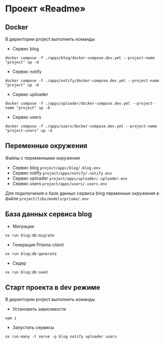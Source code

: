 # Проект «Readme»

## Docker

В директории project выполнить команды
- Сервис blog 
```
docker compose -f ./apps/blog/docker-compose.dev.yml --project-name "project" up -d
```

- Сервис notify 
```  
docker compose -f ./apps/notify/docker-compose.dev.yml --project-name "project" up -d
```

- Сервис uploader 
```
docker compose -f ./apps/uploader/docker-compose.dev.yml --project-name "project" up -d
```

- Сервис users 
```
docker compose -f ./apps/users/docker-compose.dev.yml --project-name "project-users" up -d
```

## Переменные окружения

Файлы с переменными окружения
- Сервис blog `project/apps/blog/.blog.env`
- Сервис notify `project/apps/notify/.notify.env`
- Сервис uploader `project/apps/uploader/.uploader.env`
- Сервис users `project/apps/users/.users.env`

Для подключения к базе данных сервиса blog перменные окружения в файле `project/libs/models/prisma/.env`

## База данных сервиса blog

- Миграции 
```
nx run blog:db:migrate
```

- Генерация Prisma-client 
```
nx run blog:db:generate
```

- Сидер 
```
nx run blog:db:seed
```

## Старт проекта в dev режиме

В директории project выполнить команды

- Установить зависимости
```
npm i
```
- Запустить сервисы 

```
nx run-many -t serve -p blog notify uploader users
```
